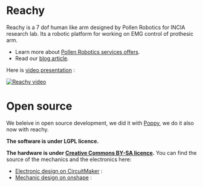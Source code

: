 # Reachy

Reachy is a 7 dof human like arm designed by Pollen Robotics for INCIA research lab. Its a robotic platform for working on EMG control of prothesic arm.

- Learn more about [Pollen Robotics services offers](http://pollen-robotics.com/en/services/).
- Read our [blog article](http://pollen-robotics.com/en/posts/reachy-for-incia).

Here is [video presentation](https://www.youtube.com/watch?v=L4fB0rVJI8g) :

[![Reachy video](https://img.youtube.com/vi/L4fB0rVJI8g/0.jpg)](https://www.youtube.com/watch?v=L4fB0rVJI8g)

# Open source
We beleive in open source development, we did it with [Poppy](http://www.poppy-project.org), we do it also now with reachy.

**The software is under LGPL licence.**

**The hardware is under [Creative Commons BY-SA licence](https://creativecommons.org/licenses/by-sa/4.0/).** You can find the source of the mechanics and the electronics here:

- [Electronic design on CircuitMaker](https://workspace.circuitmaker.com/Projects/Details/Poppy-project/Hipi) :
- [Mechanic design on onshape](https://cad.onshape.com/documents/66388ae9c63cef53d76acd77) :



